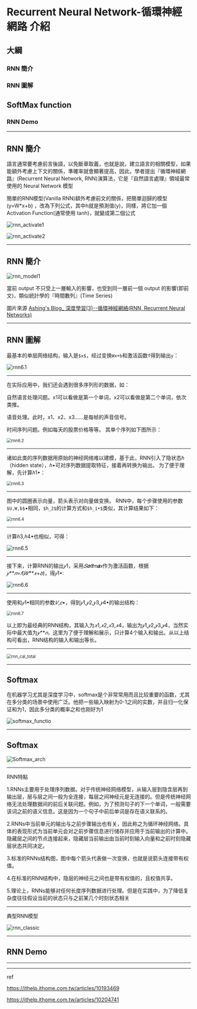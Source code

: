 # Recurrent Neural Network-循環神經網路 介紹



## 大綱

### RNN 簡介

### RNN 圖解

## SoftMax function

### RNN Demo

---

## RNN 簡介

語言通常要考慮前言後語，以免斷章取義，也就是說，建立語言的相關模型，如果能額外考慮上下文的關係，準確率就會顯著提高，因此，學者提出『循環神經網路』(Recurrent Neural Network, RNN)演算法，它是『自然語言處理』領域最常使用的 Neural Network 模型

簡單的RNN模型(Vanilla RNN)額外考慮前文的關係，把簡單迴歸的模型 (y=W*x+b) ，改為下列公式，其中h就是預測值(y)，同樣，將它加一個 Activation Function(通常使用 tanh)，就變成第二個公式

![rnn_activate1](./img/rnn_activate1.jpg)

![rnn_activate2](./img/rnn_activate2.jpg)

---

## RNN 簡介

![rnn_model1](./img/rnn_model1.jpg)

當前 output 不只受上一層輸入的影響，也受到同一層前一個 output 的影響(即前文)，類似統計學的『時間數列』(Time Series)

圖片來源 [Ashing's Blog_ 深度學習(3)--循環神經網絡(RNN, Recurrent Neural Networks)](http://arbu00.blogspot.tw/2017/05/3-rnn-recurrent-neural-networks.html)

---

## RNN 圖解

最基本的单层网络结构，输入是`$x$`，经过变换`Wx+b`和激活函数`f`得到输出`y`： 

![rnn6.1](img/rnn6.1.jpg)





---

在实际应用中，我们还会遇到很多序列形的数据，如： 

自然语言处理问题。x1可以看做是第一个单词，x2可以看做是第二个单词，依次类推。 

语音处理。此时，x1、x2、x3……是每帧的声音信号。 

时间序列问题。例如每天的股票价格等等。  其单个序列如下图所示：

<img src="./img/rnn6.2.jpg" alt="rnn6.2" style="zoom:80%;" />

---

 诸如此类的序列数据用原始的神经网络难以建模，基于此，RNN引入了隐状态*ℎ*（hidden state），*ℎ*•可对序列数据提取特征，接着再转换为输出。  为了便于理解，先计算*ℎ*1•： 

<img src="./img/rnn6.3.jpg" alt="rnn6.3" style="zoom: 80%;" />

---

图中的圆圈表示向量，箭头表示对向量做变换。  RNN中，每个步骤使用的参数`$U,W,b$`•相同，`$h_2$`的计算方式和`$h_1•$`类似，其计算结果如下： 

<img src="./img/rnn6.4.jpg" alt="rnn6.4" style="zoom:80%;" />



---

计算*ℎ*3,*ℎ*4•也相似，可得： 

![rnn6.5](./IMG/rnn6.5.jpg)

---

 接下来，计算RNN的输出*𝑦*1，采用*𝑆**𝑜**𝑓**𝑡**𝑚**𝑎**𝑥*作为激活函数，根据*𝑦**𝑛*=*𝑓*(*𝑊**𝑥*+*𝑏*)，得*𝑦*1•:

![rnn6.6](./img/rnn6.6.jpg)

---

 使用和*𝑦*1•相同的参数*𝑉*,*𝑐*•，得到*𝑦*1,*𝑦*2,*𝑦*3,*𝑦*4•的输出结构： 

<img src="./img/rnn6.7.jpg" alt="rnn6.7" style="zoom:80%;" />

 以上即为最经典的RNN结构，其输入为*𝑥*1,*𝑥*2,*𝑥*3,*𝑥*4，输出为*𝑦*1,*𝑦*2,*𝑦*3,*𝑦*4，当然实际中最大值为*𝑦**𝑛*，这里为了便于理解和展示，只计算4个输入和输出。从以上结构可看出，RNN结构的输入和输出等长。 

---

<img src="img/rnn_cal_total.jpg" alt="rnn_cal_total" style="zoom:80%;" />

---

## Softmax 

在机器学习尤其是深度学习中，softmax是个非常常用而且比较重要的函数，尤其在多分类的场景中使用广泛。他把一些输入映射为0-1之间的实数，并且归一化保证和为1，因此多分类的概率之和也刚好为1

![softmax_functio](./img/softmax_function.png)

---

## Softmax

![Softmax_arch](./img/Softmax_arch.jpg)

---

RNN特點

1.RNNs主要用于处理序列数据。对于传统神经网络模型，从输入层到隐含层再到输出层，层与层之间一般为全连接，每层之间神经元是无连接的。但是传统神经网络无法处理数据间的前后关联问题。例如，为了预测句子的下一个单词，一般需要该词之前的语义信息。这是因为一个句子中前后单词是存在语义联系的。

2.RNNs中当前单元的输出与之前步骤输出也有关，因此称之为循环神经网络。具体的表现形式为当前单元会对之前步骤信息进行储存并应用于当前输出的计算中。隐藏层之间的节点连接起来，隐藏层当前输出由当前时刻输入向量和之前时刻隐藏层状态共同决定。

3.标准的RNNs结构图，图中每个箭头代表做一次变换，也就是说箭头连接带有权值。

4.在标准的RNN结构中，隐层的神经元之间也是带有权值的，且权值共享。

5.理论上，RNNs能够对任何长度序列数据进行处理。但是在实践中，为了降低复杂度往往假设当前的状态只与之前某几个时刻状态相关





----

典型RNN模型

![rnn_classic](./img/rnn_classic.png)



---

## RNN Demo



---



---

ref

https://ithelp.ithome.com.tw/articles/10193469

https://ithelp.ithome.com.tw/articles/10204741